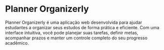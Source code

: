 # Planner Organizerly

Planner Organizerly é uma aplicação web desenvolvida para ajudar estudantes a organizar seus estudos de forma prática e eficiente. Com uma interface intuitiva, você pode planejar suas tarefas, definir metas, acompanhar prazos e manter um controle completo do seu progresso acadêmico.